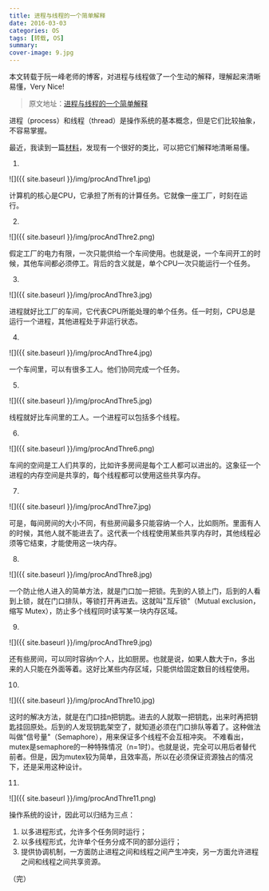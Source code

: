 ```yaml
---
title: 进程与线程的一个简单解释
date: 2016-03-03
categories: OS
tags: [转载, OS]
summary:
cover-image: 9.jpg
---
```


本文转载于阮一峰老师的博客，对进程与线程做了一个生动的解释，理解起来清晰易懂，Very Nice!

> 原文地址：[进程与线程的一个简单解释](http://www.ruanyifeng.com/blog/2013/04/processes_and_threads.html)


进程（process）和线程（thread）是操作系统的基本概念，但是它们比较抽象，不容易掌握。

最近，我读到一篇[材料](http://www.qnx.com/developers/docs/6.4.1/neutrino/getting_started/s1_procs.html)，发现有一个很好的类比，可以把它们解释地清晰易懂。

1.

![]({{ site.baseurl }}/img/procAndThre1.jpg)

计算机的核心是CPU，它承担了所有的计算任务。它就像一座工厂，时刻在运行。

2.

![]({{ site.baseurl }}/img/procAndThre2.png)

假定工厂的电力有限，一次只能供给一个车间使用。也就是说，一个车间开工的时候，其他车间都必须停工。背后的含义就是，单个CPU一次只能运行一个任务。

3.

![]({{ site.baseurl }}/img/procAndThre3.jpg)

进程就好比工厂的车间，它代表CPU所能处理的单个任务。任一时刻，CPU总是运行一个进程，其他进程处于非运行状态。

4.

![]({{ site.baseurl }}/img/procAndThre4.jpg)

一个车间里，可以有很多工人。他们协同完成一个任务。

5.

![]({{ site.baseurl }}/img/procAndThre5.jpg)

线程就好比车间里的工人。一个进程可以包括多个线程。

6.

![]({{ site.baseurl }}/img/procAndThre6.png)

车间的空间是工人们共享的，比如许多房间是每个工人都可以进出的。这象征一个进程的内存空间是共享的，每个线程都可以使用这些共享内存。

7.

![]({{ site.baseurl }}/img/procAndThre7.jpg)

可是，每间房间的大小不同，有些房间最多只能容纳一个人，比如厕所。里面有人的时候，其他人就不能进去了。这代表一个线程使用某些共享内存时，其他线程必须等它结束，才能使用这一块内存。

8.

![]({{ site.baseurl }}/img/procAndThre8.jpg)

一个防止他人进入的简单方法，就是门口加一把锁。先到的人锁上门，后到的人看到上锁，就在门口排队，等锁打开再进去。这就叫"互斥锁"（Mutual exclusion，缩写 Mutex），防止多个线程同时读写某一块内存区域。

9.

![]({{ site.baseurl }}/img/procAndThre9.jpg)

还有些房间，可以同时容纳n个人，比如厨房。也就是说，如果人数大于n，多出来的人只能在外面等着。这好比某些内存区域，只能供给固定数目的线程使用。

10.

![]({{ site.baseurl }}/img/procAndThre10.jpg)

这时的解决方法，就是在门口挂n把钥匙。进去的人就取一把钥匙，出来时再把钥匙挂回原处。后到的人发现钥匙架空了，就知道必须在门口排队等着了。这种做法叫做"信号量"（Semaphore），用来保证多个线程不会互相冲突。
不难看出，mutex是semaphore的一种特殊情况（n=1时）。也就是说，完全可以用后者替代前者。但是，因为mutex较为简单，且效率高，所以在必须保证资源独占的情况下，还是采用这种设计。

11.

![]({{ site.baseurl }}/img/procAndThre11.png)

操作系统的设计，因此可以归结为三点：

1. 以多进程形式，允许多个任务同时运行；
2. 以多线程形式，允许单个任务分成不同的部分运行；
3. 提供协调机制，一方面防止进程之间和线程之间产生冲突，另一方面允许进程之间和线程之间共享资源。

（完）


